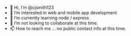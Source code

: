 - 👋 Hi, I’m @cjsmith123
- 👀 I’m interested in web and mobile app development
- 🌱 I’m currently learning node / express
- 💞️ I’m not looking to collaborate at this time.
- 📫 How to reach me ... no public contact info at this time.

<!---
cjsmith123/cjsmith123 is a ✨ special ✨ repository because its `README.md` (this file) appears on your GitHub profile.
You can click the Preview link to take a look at your changes.
--->
